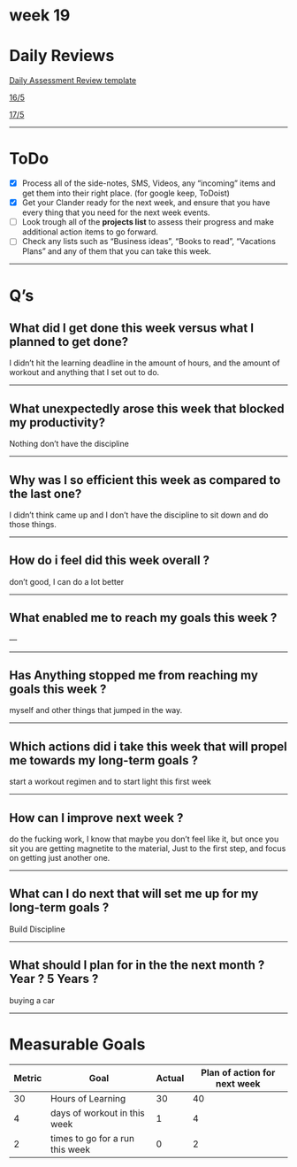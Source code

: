 # week 19

# Daily Reviews

[Daily Assessment Review template](Daily%20Assessment%20Review%20template%2032e6c83105c64ddab2652664fcec6ba8.md)

[16/5](16%205%207b5a51f0f4034b14a1b9355018bf6921.md)

[17/5](17%205%20deef8cc82d6746ff8011ce1a46aa3e2a.md)

---

# ToDo

- [x]  Process all of the side-notes, SMS, Videos, any “incoming” items and get them into their right place. (for google keep, ToDoist)
- [x]  Get your Clander ready for the next week, and ensure that you have every thing that you need for the next week events.
- [ ]  Look trough all of the **projects list** to assess their progress and make additional action items to go forward.
- [ ]  Check any lists such as “Business ideas”, “Books to read”, “Vacations Plans” and any of them that you can take this week.

---

# Q’s

## What did I get done this week versus what I planned to get done?

I didn’t hit the learning deadline in the amount of hours, and the amount of workout and anything that I set out to do.

---

## What unexpectedly arose this week that blocked my productivity?

Nothing don’t have the discipline 

---

## Why was I so efficient this week as compared to the last one?

I didn’t think came up and I don’t have the discipline to sit down and do those things.

---

## How do i feel did this week overall ?

don’t good, I can do a lot better

---

## What enabled me to reach my goals this week ?

—

---

## Has Anything stopped me from reaching my goals this week ?

myself and other things that jumped in the way.

---

## Which actions did i take this week that will propel me towards my long-term goals ?

start a workout regimen and to start light this first week

---

## How can I improve next week ?

do the fucking work, I know that maybe you don’t feel like it, but once you sit you are getting magnetite to the material, Just to the first step, and focus on getting just another one.

---

## What can I do next that will set me up for my long-term goals ?

Build Discipline

---

## What should I plan for in the the next month ? Year ? 5 Years ?

buying a car

---

# Measurable Goals

| Metric | Goal                            | Actual | Plan of action for next week |
| ------ | ------------------------------- | ------ | ---------------------------- |
| 30     | Hours of Learning               | 30     | 40                           |
| 4      | days of workout in this week    | 1      | 4                            |
| 2      | times to go for a run this week | 0      | 2                            |